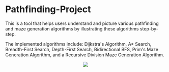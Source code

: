 # Pathfinding-Project
This is a tool that helps users understand and picture various pathfinding and maze generation algorithms by illustrating these algorithms step-by-step. 

The implemented algorithms include: Dijkstra's Algorithm, A* Search, Breadth-First Search, Depth-First Search, Bidirectional BFS, Prim's Maze Generation Algorithm, and a Recursive Division Maze Generation Algorithm.
<p align = "center">
  <img src="![pathfinder_pic](https://user-images.githubusercontent.com/63945057/87716904-6433e100-c764-11ea-81eb-a4d9a3d1200d.png" />
</p>
